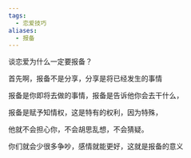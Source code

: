 ```yaml
---
tags:
  - 恋爱技巧
aliases:
  - 报备
---
```


谈恋爱为什么一定要报备？

首先啊，报备不是分享，分享是将已经发生的事情

报备是你即将去做的事情，报备是告诉他你会去干什么，

报备是赋予知情权，这是特有的权利，因为特殊，

他就不会担心你，不会胡思乱想，不会猜疑。

你们就会少很多争吵，感情就能更好，这就是报备的意义